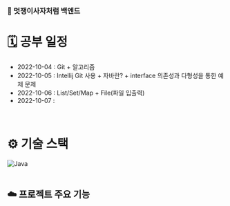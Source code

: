 ### 🦁 멋쟁이사자처럼 백엔드

# 🗓 공부 일정
- 2022-10-04 : Git + 알고리즘
- 2022-10-05 : Intellij Git 사용 + 자바란? + interface 의존성과 다형성을 통한 예제 문제
- 2022-10-06 : List/Set/Map + File(파일 입출력)
- 2022-10-07 : 
<br />

# ⚙️ 기술 스택
<div>
  <img alt="Java" src ="https://img.shields.io/badge/Java-007396.svg?&style=for-the-badge&logo=Java&logoColor=white"/>
</div>

<br />

## ☁️ 프로젝트 주요 기능 

